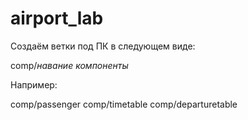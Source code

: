 # airport_lab

Создаём ветки под ПК в следующем виде:

comp/*навание компоненты*

Например:

comp/passenger
comp/timetable
comp/departuretable
